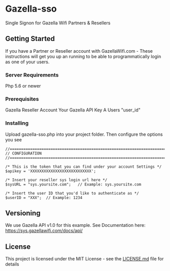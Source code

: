 # Gazella-sso

Single Signon for Gazella Wifi Partners & Resellers

## Getting Started

If you have a Partner or Reseller account with GazellaWifi.com - These instructions will get you up an running to be able to programmatically login as one of your users. 

### Server Requirements
Php 5.6 or newer

### Prerequisites

Gazella Reseller Account
Your Gazella API Key
A Users "user_id"

### Installing

Upload gazella-sso.php into your project folder. Then configure the 
options you see 

```
//======================================================================//
// CONFIGURATION
//======================================================================//  

/* This is the token that you can find under your account Settings */
$apikey = 'XXXXXXXXXXXXXXXXXXXXXXXXXXX'; 

/* Insert your reseller sys login url here */
$sysURL = "sys.yoursite.com";   // Example: sys.yoursite.com

/* Insert the user ID that you'd like to authenticate as */ 
$userID = "XXX";  // Example: 1234
```
 
## Versioning

We use Gazella API v1.0 for this example. See Documentation here: https://sys.gazellawifi.com/docs/api/

## License

This project is licensed under the MIT License - see the [LICENSE.md](LICENSE.md) file for details